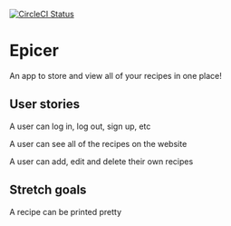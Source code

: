 [![CircleCI Status](https://circleci.com/gh/justincadburywong/Epicer.svg?style=svg)](https://circleci.com/gh/justincadburywong/Epicer)

# Epicer

An app to store and view all of your recipes in one place!

## User stories

A user can log in, log out, sign up, etc

A user can see all of the recipes on the website

A user can add, edit and delete their own recipes

## Stretch goals

A recipe can be printed pretty
